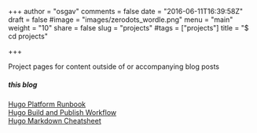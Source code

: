 +++
author = "osgav"
comments = false
date = "2016-06-11T16:39:58Z"
draft = false
#image = "images/zerodots_wordle.png"
menu = "main"
weight = "10"
share = false
slug = "projects"
#tags = ["projects"]
title = "$ cd projects"

+++

Project pages for content outside of or accompanying blog posts

##### this blog

[Hugo Platform Runbook](/page/projects/hugo-platform-runbook)<br />
[Hugo Build and Publish Workflow](/page/projects/hugo-build-and-publish-workflow)<br />
[Hugo Markdown Cheatsheet](/page/projects/hugo-markdown-cheatsheet)
